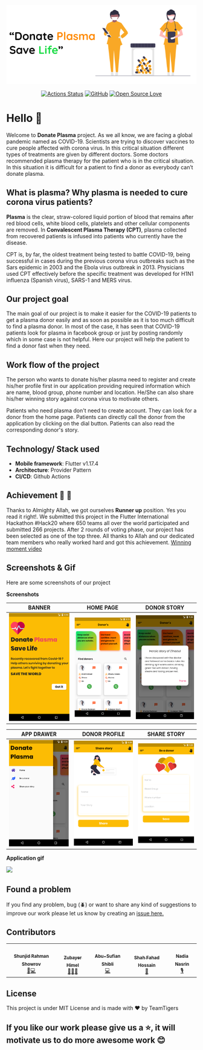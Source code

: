 <div align="center">

![Banner](screenshots/banner.png)

[![Actions Status](https://github.com/teamtigers/donate_plasma/workflows/flutter-driver/badge.svg)](https://github.com/TeamTigers/donate_plasma/runs/816041523?check_suite_focus=true)
[![GitHub](https://img.shields.io/github/license/teamtigers/donate_plasma)](https://img.shields.io/github/license/teamtigers/donate_plasma?label=License)
[![Open Source Love](https://badges.frapsoft.com/os/v1/open-source.svg?v=103)](https://github.com/teamtigers/donate_plasma/)

</div>

# Hello :wave:

Welcome to **Donate Plasma** project. As we all know, we are facing a global pandemic named as COVID-19. Scientists are trying to discover vaccines to cure people affected with corona virus. In this critical situation different types of treatments are given by different doctors. Some doctors recommended plasma therapy for the patient who is in the critical situation. In this situation it is difficult for a patient to find a donor as everybody can’t donate plasma.

## What is plasma? Why plasma is needed to cure corona virus patients?

**Plasma** is the clear, straw-colored liquid portion of blood that remains after red blood cells, white blood cells, platelets and other cellular components are removed. In **Convalescent Plasma Therapy (CPT)**, plasma collected from recovered patients is infused into patients who currently have the disease.

CPT is, by far, the oldest treatment being tested to battle COVID-19, being successful in cases during the previous corona virus outbreaks such as the Sars epidemic in 2003 and the Ebola virus outbreak in 2013. Physicians used CPT effectively before the specific treatment was developed for H1N1 influenza (Spanish virus), SARS-1 and MERS virus.

## Our project goal

The main goal of our project is to make it easier for the COVID-19 patients to get a plasma donor easily and as soon as possible as it is too much difficult to find a plasma donor. In most of the case, it has seen that COVID-19 patients look for plasma in facebook group or just by posting randomly which in some case is not helpful. Here our project will help the patient to find a donor fast when they need.

## Work flow of the project

The person who wants to donate his/her plasma need to register and create his/her profile first in our application providing required information which are name, blood group, phone number and location. He/She can also share his/her winning story against corona virus to motivate others.

Patients who need plasma don't need to create account. They can look for a donor from the home page. Patients can directly call the donor from the application by clicking on the dial button. Patients can also read the corresponding donor's story.

## Technology/ Stack used

- **Mobile framework**: Flutter v1.17.4
- **Architecture**: Provider Pattern
- **CI/CD**: Github Actions

## Achievement :tada: :raised_hands:

Thanks to Almighty Allah, we got ourselves **Runner up** position. Yes you read it right!. We submitted this project in the Flutter International Hackathon #Hack20 where 650 teams all over the world participated and submitted 266 projects. After 2 rounds of voting phase, our project has been selected as one of the top three. All thanks to Allah and our dedicated team members who really worked hard and got this achievement. [Winning moment video](screenshots/video/Winning%20moment%20Video.mp4)

## Screenshots & Gif

Here are some screenshots of our project

**Screenshots**

|                    BANNER                     |                    HOME PAGE                     |                 DONOR STORY                  |
| :-------------------------------------------: | :----------------------------------------------: | :------------------------------------------: |
| ![Banner](screenshots/donate_plasma_ss_1.png) | ![Home Page](screenshots/donate_plasma_ss_2.png) | ![Story](screenshots/donate_plasma_ss_3.png) |

|                  APP DRAWER                   |                 DONOR PROFILE                  |                 SHARE STORY                  |
| :-------------------------------------------: | :--------------------------------------------: | :------------------------------------------: |
| ![Drawer](screenshots/donate_plasma_ss_4.png) | ![Profile](screenshots/donate_plasma_ss_5.png) | ![Share](screenshots/donate_plasma_ss_6.png) |

**Application gif**

<img src="screenshots/donate_plasma_teamtigers.gif" height="600" width="auto">

## Found a problem

If you find any problem, bug (:beetle:) or want to share any kind of suggestions to improve our work please let us know by creating an [issue here.](https://github.com/TeamTigers/donate_plasma/issues)

## Contributors

<table>
  <tr>
   <td align="center"><a href="http://facebook.com/shunjid"><img src="https://avatars2.githubusercontent.com/u/29749035?v=4" width="100px;" alt=""/><br /><sub><b>Shunjid Rahman Showrov</b></sub></a><br /><a href="#" title="Ideas">🤩</a><a href="#" title="Code">💻</a></td>
    <td align="center"><a href="http://facebook.com/zubayerhimel"><img src="https://avatars0.githubusercontent.com/u/29758443?v=4" width="100px;" alt=""/><br /><sub><b>Zubayer Himel</b></sub></a><br /><a href="#" title="Planning & Feedback">🤔</a><a href="#" title="Wireframing">🦴</a><a href="#" title="Documentation">📖</a></td>
    <td align="center"><a href="https://www.facebook.com/hm.sheble"><img src="https://avatars1.githubusercontent.com/u/62396798?v=4" width="100px;" alt=""/><br /><sub><b>Abu-Sufian Shibli</b></sub></a><br /><a href="#" title="Code">💻</a></td>
    <td align="center"><a href="https://www.facebook.com/shahfahad.hossain"><img src="https://avatars1.githubusercontent.com/u/29758456?v=4" width="100px;" alt=""/><br /><sub><b>Shah Fahad Hossain</b></sub></a><br /><a href="#" title="Script writer for video">📝</a></td>
    <td align="center"><a href="https://www.facebook.com/nadianasrin80"><img src="https://avatars1.githubusercontent.com/u/36202028?v=4" width="100px;" alt=""/><br /><sub><b>Nadia Nasrin</b></sub></a><br /><a href="#" title="Voice for video">🎙️</a></td>

  </tr>
  </table>

## License

This project is under MIT License and is made with :heart: by TeamTigers

## If you like our work please give us a :star:, it will motivate us to do more awesome work :blush:

